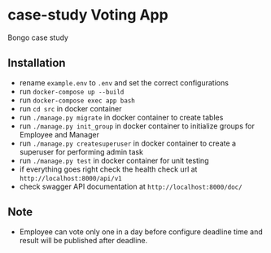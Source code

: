 # case-study Voting App
Bongo case study

## Installation

- rename `example.env` to `.env` and set the correct configurations
- run `docker-compose up --build`
- run `docker-compose exec app bash`
- run `cd src` in docker container
- run `./manage.py migrate` in docker container to create tables
- run `./manage.py init_group` in docker container to initialize groups for Employee and Manager
- run `./manage.py createsuperuser` in docker container to create a superuser for performing admin task
- run `./manage.py test` in docker container for unit testing
- if everything goes right check the health check url at `http://localhost:8000/api/v1`
- check swagger API documentation at `http://localhost:8000/doc/`

## Note
- Employee can vote only one in a day before configure deadline time and result will be published after deadline.
